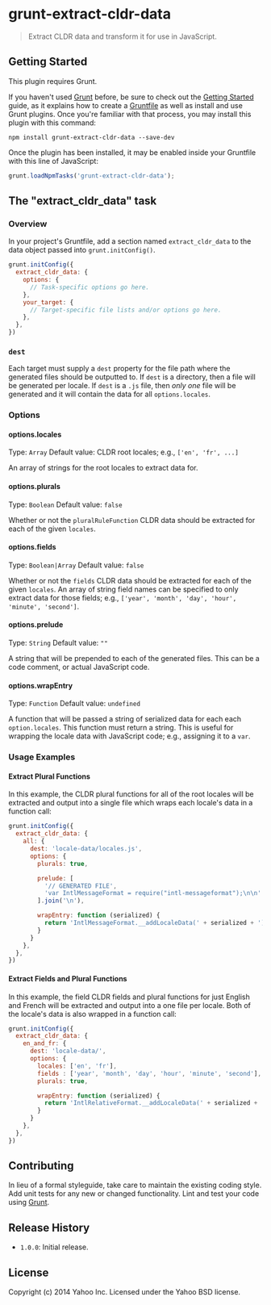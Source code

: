 # grunt-extract-cldr-data

> Extract CLDR data and transform it for use in JavaScript.

## Getting Started
This plugin requires Grunt.

If you haven't used [Grunt](http://gruntjs.com/) before, be sure to check out the [Getting Started](http://gruntjs.com/getting-started) guide, as it explains how to create a [Gruntfile](http://gruntjs.com/sample-gruntfile) as well as install and use Grunt plugins. Once you're familiar with that process, you may install this plugin with this command:

```shell
npm install grunt-extract-cldr-data --save-dev
```

Once the plugin has been installed, it may be enabled inside your Gruntfile with this line of JavaScript:

```js
grunt.loadNpmTasks('grunt-extract-cldr-data');
```

## The "extract_cldr_data" task

### Overview
In your project's Gruntfile, add a section named `extract_cldr_data` to the data object passed into `grunt.initConfig()`.

```js
grunt.initConfig({
  extract_cldr_data: {
    options: {
      // Task-specific options go here.
    },
    your_target: {
      // Target-specific file lists and/or options go here.
    },
  },
})
```

### `dest`

Each target must supply a `dest` property for the file path where the generated files should be outputted to. If `dest` is a directory, then a file will be generated per locale. If `dest` is a `.js` file, then _only one_ file will be generated and it will contain the data for all `options.locales`.

### Options

#### options.locales
Type: `Array`
Default value: CLDR root locales; e.g., `['en', 'fr', ...]`

An array of strings for the root locales to extract data for.

#### options.plurals
Type: `Boolean`
Default value: `false`

Whether or not the `pluralRuleFunction` CLDR data should be extracted for each of the given `locales`.

#### options.fields
Type: `Boolean|Array`
Default value: `false`

Whether or not the `fields` CLDR data should be extracted for each of the given `locales`. An array of string field names can be specified to only extract data for those fields; e.g., `['year', 'month', 'day', 'hour', 'minute', 'second']`.

#### options.prelude
Type: `String`
Default value: `""`

A string that will be prepended to each of the generated files. This can be a code comment, or actual JavaScript code.

#### options.wrapEntry
Type: `Function`
Default value: `undefined`

A function that will be passed a string of serialized data for each each `option.locales`. This function must return a string. This is useful for wrapping the locale data with JavaScript code; e.g., assigning it to a `var`.

### Usage Examples

#### Extract Plural Functions
In this example, the CLDR plural functions for all of the root locales will be extracted and output into a single file which wraps each locale's data in a function call:

```js
grunt.initConfig({
  extract_cldr_data: {
    all: {
      dest: 'locale-data/locales.js',
      options: {
        plurals: true,

        prelude: [
          '// GENERATED FILE',
          'var IntlMessageFormat = require("intl-messageformat");\n\n'
        ].join('\n'),

        wrapEntry: function (serialized) {
          return 'IntlMessageFormat.__addLocaleData(' + serialized + ');';
        }
      }
    },
  },
})
```

#### Extract Fields and Plural Functions
In this example, the field CLDR fields and plural functions for just English and French will be extracted and output into a one file per locale. Both of the locale's data is also wrapped in a function call:

```js
grunt.initConfig({
  extract_cldr_data: {
    en_and_fr: {
      dest: 'locale-data/',
      options: {
        locales: ['en', 'fr'],
        fields : ['year', 'month', 'day', 'hour', 'minute', 'second'],
        plurals: true,

        wrapEntry: function (serialized) {
          return 'IntlRelativeFormat.__addLocaleData(' + serialized + ');';
        }
      }
    },
  },
})
```

## Contributing
In lieu of a formal styleguide, take care to maintain the existing coding style. Add unit tests for any new or changed functionality. Lint and test your code using [Grunt](http://gruntjs.com/).

## Release History
- `1.0.0`: Initial release.

## License
Copyright (c) 2014 Yahoo Inc. Licensed under the Yahoo BSD license.
